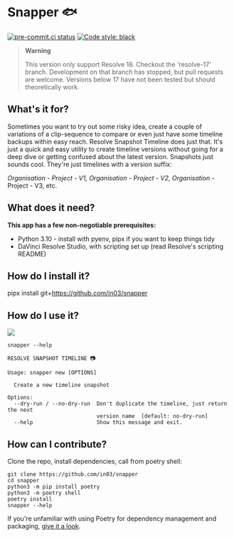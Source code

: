 # Snapper 🐟
[![pre-commit.ci status](https://results.pre-commit.ci/badge/github/in03/snapper/main.svg)](https://results.pre-commit.ci/latest/github/in03/snapper/main) [![Code style: black](https://img.shields.io/badge/code%20style-black-000000.svg)](https://github.com/psf/black)
 
> **Warning**
>
> This version only support Resolve 18.
> Checkout the 'resolve-17' branch. Development on that branch has stopped, but pull requests are welcome.
> Versions below 17 have not been tested but should theoretically work.

## What's it for? ##
Sometimes you want to try out some risky idea, create a couple of variations of a clip-sequence to compare or even just have some timeline backups within easy reach.
Resolve Snapshot Timeline does just that. It's just a quick and easy utility to create timeline versions without going for a deep dive or getting confused about the latest version.
Snapshots just sounds cool. They're just timelines with a version suffix: 

*Organisation - Project - V1, Organisation - Project - V2, Organisation* - Project - V3, etc.

## What does it need?
**This app has a few non-negotiable prerequisites:**
- Python 3.10 - install with pyenv, pipx if you want to keep things tidy
- DaVinci Resolve Studio, with scripting set up (read Resolve's scripting README)

## How do I install it?
pipx install git+https://github.com/in03/snapper

## How do I use it?

![](https://github.com/in03/snapper/blob/main/assets/usage_demo.gif)

```
snapper --help

RESOLVE SNAPSHOT TIMELINE 📷

Usage: snapper new [OPTIONS]

  Create a new timeline snapshot

Options:
  --dry-run / --no-dry-run  Don't duplicate the timeline, just return the next
                            version name  [default: no-dry-run]
  --help                    Show this message and exit.
```



## How can I contribute?
Clone the repo, install dependencies, call from poetry shell:
```
git clone https://github.com/in03/snapper
cd snapper
python3 -m pip install poetry
python3 -m poetry shell
poetry install
snapper --help
```
If you're unfamiliar with using Poetry for dependency management and packaging, [give it a look](https://python-poetry.org/docs/basic-usage).
